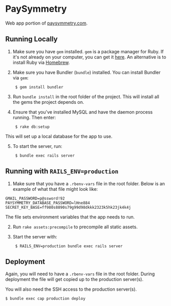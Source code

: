 # PaySymmetry
Web app portion of [paysymmetry.com](http://paysymmetry.com).

## Running Locally
1. Make sure you have `gem` installed. `gem` is a package manager for Ruby. If it's not already on your computer,
you can get it [here](https://rubygems.org/pages/download). An alternative is to install Ruby via [Homebrew](http://brew.sh/).
2. Make sure you have Bundler (`bundle`) installed. You can install Bundler via `gem`:
        
        $ gem install bundler
3. Run `bundle install` in the root folder of the project. This will install all the gems the project depends on.
4. Ensure that you've installed MySQL and have the daemon process running. Then enter:
        
        $ rake db:setup
This will set up a local database for the app to use.

5. To start the server, run:
        
        $ bundle exec rails server


## Running with `RAILS_ENV=production`
1. Make sure that you have a `.rbenv-vars` file in the root folder. Below is an
example of what that file might look like:

```
GMAIL_PASSWORD=p@ssword!92
PAYSYMMETRY_DATABASE_PASSWORD=lHne884
SECRET_KEY_BASE=ff980s8890s79g99d98dkkk2323k5hk23jk4k4j
```

The file sets environment variables that the app needs to run.

2. Run `rake assets:precompile` to precompile all static assets.
3. Start the server with:

        $ RAILS_ENV=production bundle exec rails server 

## Deployment
Again, you will need to have a `.rbenv-vars` file in the root folder. During deployment
the file will get copied up to the production server(s).

You will also need the SSH access to the production server(s).

```
$ bundle exec cap production deploy
```
